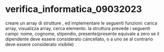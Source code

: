 # verifica_informatica_09032023

creare un array di strutture , ed implementare le seguenti funzioni: carica array, visualizza array, cerca elemento.
la struttura prevede i seguenti campi: nome, cognome, stipendio, presente(presente equivale a zero se il dipendente deve essere considerato cancellato, o a uno se al
contrario deve essere considerato visibile)

